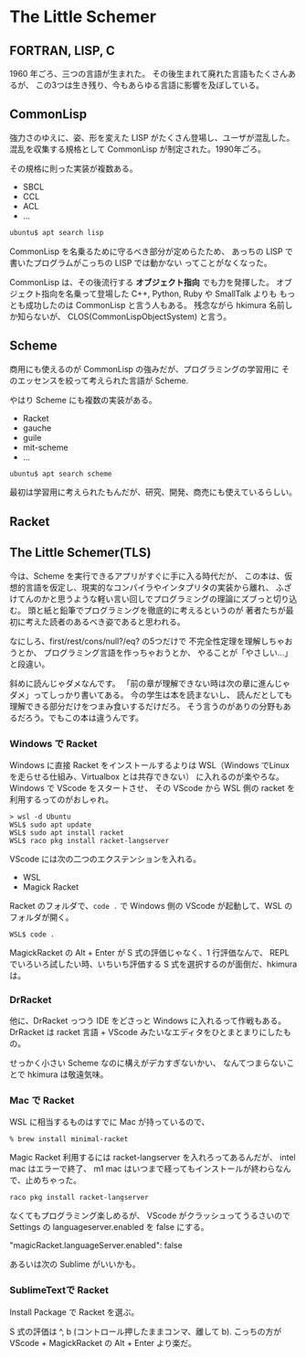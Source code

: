 # The Little Schemer

## FORTRAN, LISP, C

1960 年ごろ、三つの言語が生まれた。
その後生まれて廃れた言語もたくさんあるが、
この3つは生き残り、今もあらゆる言語に影響を及ぼしている。

## CommonLisp

強力さのゆえに、姿、形を変えた LISP がたくさん登場し、ユーザが混乱した。
混乱を収集する規格として CommonLisp が制定された。1990年ごろ。

その規格に則った実装が複数ある。

* SBCL
* CCL
* ACL
* ...

```sh
ubuntu$ apt search lisp
```

CommonLisp を名乗るために守るべき部分が定めらたため、
あっちの LISP で書いたプログラムがこっちの LISP では動かない
ってことがなくなった。

CommonLisp は、その後流行する **オブジェクト指向** でも力を発揮した。
オブジェクト指向を名乗って登場した C++, Python, Ruby や SmallTalk よりも
もっとも成功したのは CommonLisp と言う人もある。
残念ながら hkimura 名前しか知らないが、
CLOS(CommonLispObjectSystem) と言う。

## Scheme

商用にも使えるのが CommonLisp の強みだが、プログラミングの学習用に
そのエッセンスを絞って考えられた言語が Scheme.

やはり Scheme にも複数の実装がある。

* Racket
* gauche
* guile
* mit-scheme
* ...


```sh
ubuntu$ apt search scheme
```

最初は学習用に考えられたもんだが、研究、開発、商売にも使えているらしい。


## Racket

## The Little Schemer(TLS)

今は、Scheme を実行できるアプリがすぐに手に入る時代だが、
この本は、仮想的言語を仮定し、現実的なコンパイラやインタプリタの実装から離れ、
ふざけてんのかと思うような軽い言い回しでプログラミングの理論にズブっと切り込む。
頭と紙と鉛筆でプログラミングを徹底的に考えるというのが
著者たちが最初に考えた読者のあるべき姿であると思われる。

なにしろ、first/rest/cons/null?/eq? の5つだけで
不完全性定理を理解しちゃおうとか、
プログラミング言語を作っちゃおうとか、
やることが「やさしい...」と段違い。

斜めに読んじゃダメなんです。
「前の章が理解できない時は次の章に進んじゃダメ」ってしっかり書いてある。
今の学生は本を読まないし、
読んだとしても理解できる部分だけをつまみ食いするだけだろ。
そう言うのがありの分野もあるだろう。でもこの本は違うんです。

### Windows で Racket

Windows に直接 Racket をインストールするよりは
WSL（Windows でLinux を走らせる仕組み、Virtualbox とは共存できない）
に入れるのが楽やろな。
Windows で VScode をスタートさせ、
その VScode から WSL 側の racket を利用するってのがおしゃれ。

```
> wsl -d Ubuntu
WSL$ sudo apt update
WSL$ sudo apt install racket
WSL$ raco pkg install racket-langserver
```

VScode には次の二つのエクステンションを入れる。

* WSL
* Magick Racket

Racket のフォルダで、`code .` で
Windows 側の VScode が起動して、WSL のフォルダが開く。

```
WSL$ code .
```

MagickRacket の Alt + Enter が S 式の評価じゃなく、1 行評価なんで、
REPL でいろいろ試したい時、いちいち評価する S 式を選択するのが面倒だ、hkimura は。

### DrRacket

他に、DrRacket っつう IDE をどさっと Windows に入れるって作戦もある。
DrRacket は racket 言語 + VScode みたいなエディタをひとまとまりにしたもの。

せっかく小さい Scheme なのに構えがデカすぎないかい、
なんてつまらないことで hkimura は敬遠気味。

### Mac で Racket

WSL に相当するものはすでに Mac が持っているので、

```
% brew install minimal-racket
```

Magic Racket 利用するには racket-langserver を入れろってあるんだが、
intel mac はエラーで終了、
m1 mac はいつまで経ってもインストールが終わらなんで、止めちゃった。

```
raco pkg install racket-langserver
```

なくてもプログラミング楽しめるが、
VScode がクラッシュってうるさいので
Settings の languageserver.enabled を false にする。

"magicRacket.languageServer.enabled": false

あるいは次の Sublime がいいかも。

### SublimeTextで Racket

Install Package で Racket を選ぶ。

S 式の評価は ^, b (コントロール押したままコンマ、離して b).
こっちの方が VScode + MagickRacket の Alt + Enter より楽だ。
